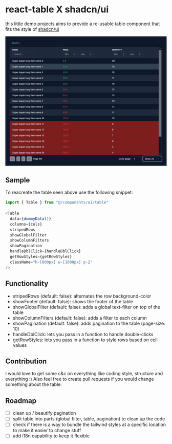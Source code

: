 # react-table X shadcn/ui

this little demo projects aims to provide a re-usable table component that fits the style of [shadcn/ui](https://github.com/shadcn/ui)

![Darkmode Table](public/table_darkmode.jpg)

## Sample

To reacreate the table seen above use the following snippet:

```typescript
import { Table } from "@/components/ui/table"

<Table
  data={dummyData()}
  columns={cols}
  stripedRows
  showGlobalFilter
  showColumnFilters
  showPagination
  handleDblClick={handleDblClick}
  getRowStyles={getRowStyles}
  className="h-[800px] w-[1000px] p-2"
/>
```

## Functionality

- stripedRows (default: false): alternates the row background-color
- showFooter (default: false): shows the footer of the table
- showGlobalFilter (default: false): adds a global text-filter on top of the table
- showColumnFilters (default: false): adds a filter to each column
- showPagination (default: false): adds pagination to the table (page-size: 10)
- handleDblClick: lets you pass in a function to handle double-clicks
- getRowStyles: lets you pass in a function to style rows based on cell values

## Contribution

I would love to get some c&c on everything like coding style, structure and everything :) Also feel free to create pull requests if you would change something about the table.

## Roadmap

- [ ] clean up / beautify pagination
- [ ] split table into parts (global filter, table, pagination) to clean up the code
- [ ] check if there is a way to bundle the tailwind styles at a specific location to make it easier to change stuff
- [ ] add i18n capability to keep it flexible
